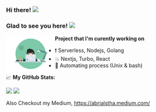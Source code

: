 ### Hi there! <img src="https://media.giphy.com/media/hvRJCLFzcasrR4ia7z/giphy.gif" width="25px">
### Glad to see you here! ![](https://visitor-badge.glitch.me/badge?page_id=AbrialStha.AbrialStha)

<img align="left" alt="GIF" src="tester.gif"  height="100"/>

__Project that I'm curently working on__

- :exclamation: Serverless, Nodejs, Golang
- :collision: Nextjs, Turbo, React
- :star2: Automating process (Unix & bash)

📈 **My GitHub Stats:**

<p>
<img height="180em" src="https://github-readme-stats.vercel.app/api?username=AbrialStha&show_icons=true&hide_border=true&&count_private=true&include_all_commits=true" />
<img height="180em" src="https://github-readme-stats.vercel.app/api/top-langs/?username=AbrialStha&exclude_repo=KNN-Image-Classification&show_icons=true&hide_border=true&layout=compact&langs_count=8"/>
</p>

Also Checkout my Medium, 
https://abrialstha.medium.com/
